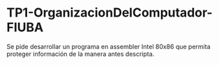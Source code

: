# TP1-OrganizacionDelComputador-FIUBA
Se pide desarrollar un programa en assembler Intel 80x86 que permita proteger información de la manera antes descripta.
